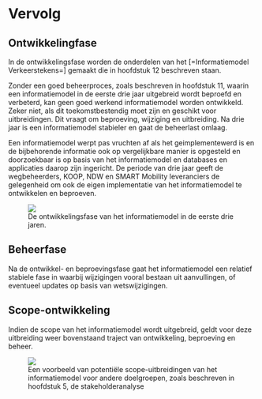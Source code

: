 # Vervolg


## Ontwikkelingfase

In de ontwikkelingsfase worden de onderdelen van het [=Informatiemodel Verkeerstekens=] gemaakt die in hoofdstuk 12 beschreven staan. 

Zonder een goed beheerproces, zoals beschreven in hoofdstuk 11, waarin een informatiemodel in de eerste drie jaar uitgebreid wordt beproefd en verbeterd, kan geen goed werkend informatiemodel worden ontwikkeld. Zeker niet, als dit toekomstbestendig moet zijn en geschikt voor uitbreidingen. Dit vraagt om beproeving, wijziging en uitbreiding. Na drie jaar is een informatiemodel stabieler en gaat de beheerlast omlaag.

Een informatiemodel werpt pas vruchten af als het geimplementewerd is en de bijbehorende informatie ook op vergelijkbare manier is opgesteld en doorzoekbaar is op basis van het informatiemodel en databases en applicaties daarop zijn ingericht. De periode van drie jaar geeft de wegbeheerders, KOOP, NDW en SMART Mobility leveranciers de gelegenheid om ook de eigen implementatie van het informatiemodel te ontwikkelen en beproeven.

<figure><img src="../images/Ontwikkelingsfase_Informatiemodel_Verkeerstekens.jpg">
<figcaption>De ontwikkelingsfase van het informatiemodel in de eerste drie jaren.</caption>
</figure>


## Beheerfase
Na de ontwikkel- en beproevingsfase gaat het informatiemodel een relatief stabiele fase in waarbij wijzigingen vooral bestaan uit aanvullingen, of eventueel updates op basis van wetswijzigingen.


## Scope-ontwikkeling
Indien de scope van het informatiemodel wordt uitgebreid, geldt voor deze uitbreiding weer bovenstaand traject van ontwikkeling, beproeving en beheer. 

<figure><img src="../images/scopeuitbreiden.jpg">
<figcaption>Een voorbeeld van potentiële scope-uitbreidingen van het informatiemodel voor andere doelgroepen, zoals beschreven in hoofdstuk 5, de stakeholderanalyse</caption>
</figure>
